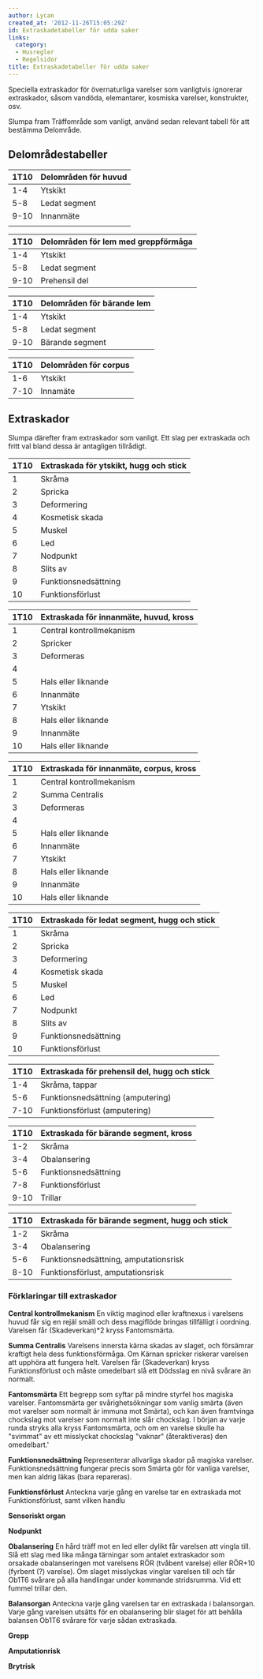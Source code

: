```yaml
---
author: Lycan
created_at: '2012-11-26T15:05:29Z'
id: Extraskadetabeller för udda saker
links:
  category:
  - Husregler
  - Regelsidor
title: Extraskadetabeller för udda saker
---
```


Speciella extraskador för övernaturliga varelser som vanligtvis ignorerar extraskador, såsom
vandöda, elemantarer, kosmiska varelser, konstrukter, osv.

Slumpa fram Träffområde som vanligt, använd sedan relevant tabell för att bestämma Delområde.

Delområdestabeller
------------------

| 1T10 | Delområden för huvud |
|:-----|----------------------|
| 1-4  | Ytskikt              |
| 5-8  | Ledat segment        |
| 9-10 | Innanmäte            |
|      |                      |

| 1T10 | Delområden för lem med greppförmåga |
|:-----|-------------------------------------|
| 1-4  | Ytskikt                             |
| 5-8  | Ledat segment                       |
| 9-10 | Prehensil del                       |

| 1T10 | Delområden för bärande lem |
|:-----|----------------------------|
| 1-4  | Ytskikt                    |
| 5-8  | Ledat segment              |
| 9-10 | Bärande segment            |

| 1T10 | Delområden för corpus |
|:-----|-----------------------|
| 1-6  | Ytskikt               |
| 7-10 | Innamäte              |

Extraskador
-----------

Slumpa därefter fram extraskador som vanligt. Ett slag per extraskada och fritt val bland dessa är
antagligen tillrådigt.

| 1T10 | Extraskada för ytskikt, hugg och stick |
|:-----|----------------------------------------|
| 1    | Skråma                                 |
| 2    | Spricka                                |
| 3    | Deformering                            |
| 4    | Kosmetisk skada                        |
| 5    | Muskel                                 |
| 6    | Led                                    |
| 7    | Nodpunkt                               |
| 8    | Slits av                               |
| 9    | Funktionsnedsättning                   |
| 10   | Funktionsförlust                       |

| 1T10 | Extraskada för innanmäte, huvud, kross |
|:-----|----------------------------------------|
| 1    | Central kontrollmekanism               |
| 2    | Spricker                               |
| 3    | Deformeras                             |
| 4    |                                        |
| 5    | Hals eller liknande                    |
| 6    | Innanmäte                              |
| 7    | Ytskikt                                |
| 8    | Hals eller liknande                    |
| 9    | Innanmäte                              |
| 10   | Hals eller liknande                    |

| 1T10 | Extraskada för innanmäte, corpus, kross |
|:-----|-----------------------------------------|
| 1    | Central kontrollmekanism                |
| 2    | Summa Centralis                         |
| 3    | Deformeras                              |
| 4    |                                         |
| 5    | Hals eller liknande                     |
| 6    | Innanmäte                               |
| 7    | Ytskikt                                 |
| 8    | Hals eller liknande                     |
| 9    | Innanmäte                               |
| 10   | Hals eller liknande                     |

| 1T10 | Extraskada för ledat segment, hugg och stick |
|:-----|----------------------------------------------|
| 1    | Skråma                                       |
| 2    | Spricka                                      |
| 3    | Deformering                                  |
| 4    | Kosmetisk skada                              |
| 5    | Muskel                                       |
| 6    | Led                                          |
| 7    | Nodpunkt                                     |
| 8    | Slits av                                     |
| 9    | Funktionsnedsättning                         |
| 10   | Funktionsförlust                             |

| 1T10 | Extraskada för prehensil del, hugg och stick |
|:-----|----------------------------------------------|
| 1-4  | Skråma, tappar                               |
| 5-6  | Funktionsnedsättning (amputering)            |
| 7-10 | Funktionsförlust (amputering)                |

| 1T10 | Extraskada för bärande segment, kross |
|:-----|---------------------------------------|
| 1-2  | Skråma                                |
| 3-4  | Obalansering                          |
| 5-6  | Funktionsnedsättning                  |
| 7-8  | Funktionsförlust                      |
| 9-10 | Trillar                               |

| 1T10 | Extraskada för bärande segment, hugg och stick |
|:-----|------------------------------------------------|
| 1-2  | Skråma                                         |
| 3-4  | Obalansering                                   |
| 5-6  | Funktionsnedsättning, amputationsrisk          |
| 8-10 | Funktionsförlust, amputationsrisk              |

### Förklaringar till extraskador

**Central kontrollmekanism** En viktig maginod eller kraftnexus i varelsens huvud får sig en rejäl
smäll och dess magiflöde bringas tillfälligt i oordning. Varelsen får (Skadeverkan)\*2 kryss
Fantomsmärta.

**Summa Centralis** Varelsens innersta kärna skadas av slaget, och försämrar kraftigt hela dess
funktionsförmåga. Om Kärnan spricker riskerar varelsen att upphöra att fungera helt. Varelsen får
(Skadeverkan) kryss Funktionsförlust och måste omedelbart slå ett Dödsslag en nivå svårare än
normalt.

**Fantomsmärta** Ett begrepp som syftar på mindre styrfel hos magiska varelser. Fantomsmärta ger
svårighetsökningar som vanlig smärta (även mot varelser som normalt är immuna mot Smärta), och kan
även framtvinga chockslag mot varelser som normalt inte slår chockslag. I början av varje runda
stryks alla kryss Fantomsmärta, och om en varelse skulle ha "svimmat" av ett misslyckat chockslag
"vaknar" (återaktiveras) den omedelbart.'

**Funktionsnedsättning** Representerar allvarliga skador på magiska varelser. Funktionsnedsättning
fungerar precis som Smärta gör för vanliga varelser, men kan aldrig läkas (bara repareras).

**Funktionsförlust** Anteckna varje gång en varelse tar en extraskada mot Funktionsförlust, samt
vilken handlu

**Sensoriskt organ**

**Nodpunkt**

**Obalansering** En hård träff mot en led eller dylikt får varelsen att vingla till. Slå ett slag
med lika många tärningar som antalet extraskador som orsakade obalanseringen mot varelsens RÖR
(tvåbent varelse) eller RÖR+10 (fyrbent (?) varelse). Om slaget misslyckas vinglar varelsen till och
får Ob1T6 svårare på alla handlingar under kommande stridsrumma. Vid ett fummel trillar den.

**Balansorgan** Anteckna varje gång varelsen tar en extraskada i balansorgan. Varje gång varelsen
utsätts för en obalansering blir slaget för att behålla balansen Ob1T6 svårare för varje sådan
extraskada.

**Grepp**

**Amputationrisk**

**Brytrisk**